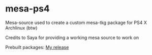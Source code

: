 # mesa-ps4
Mesa-source used to create a custom mesa-tkg package for PS4 X Archlinux (btw)

Credits to Saya for providing a working mesa source to work on

Prebuilt packages:
[My release](https://github.com/IsaacMvmv/mesa-ps4/releases/tag/mesa-tkg-git)
